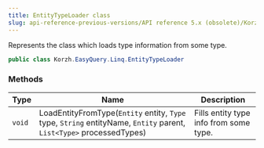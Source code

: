 ```yaml
---
title: EntityTypeLoader class
slug: api-reference-previous-versions/API reference 5.x (obsolete)/Korzh.EasyQuery.Linq namespace/entitytypeloader-class
---
```



Represents the class which loads type information from some type.
```csharp
public class Korzh.EasyQuery.Linq.EntityTypeLoader

```

### Methods

| Type | Name | Description | 
| --- | --- | --- | 
| `void` | LoadEntityFromType(`Entity` entity, `Type` type, `String` entityName, `Entity` parent, `List<Type>` processedTypes) | Fills entity type info from some type. |